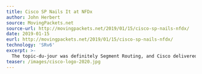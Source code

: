 ```yaml
---
title: Cisco SP Nails It at NFDx
author: John Herbert
source: MovingPackets.net
source-url: http://movingpackets.net/2019/01/15/cisco-sp-nails-nfdx/
date: 2019-01-15
eurl: http://movingpackets.net/2019/01/15/cisco-sp-nails-nfdx/
technology: 'SRv6'
excerpt: >-
  The topic-du-jour was definitely Segment Routing, and Cisco delivered great presentations on both SR-TE (Segment Routing – Tunnel Engineering) with SR Flexible Algorithm, and SRv6 (Segment Routing for IPv6).
teaser: /images/cisco-logo-2020.jpg
---
```

